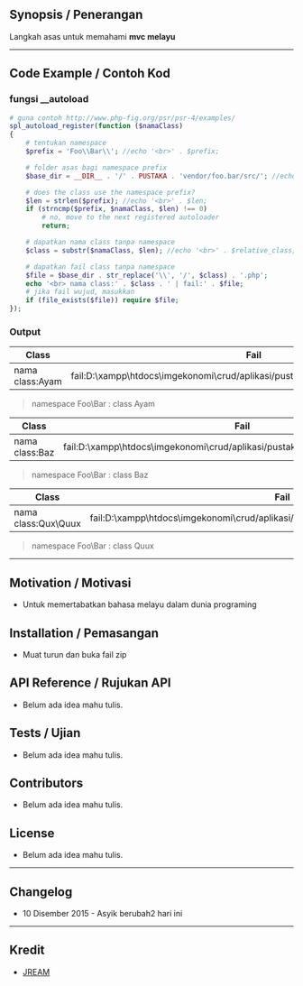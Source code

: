 ## Synopsis / Penerangan
Langkah asas untuk memahami **mvc melayu**

----
## Code Example / Contoh Kod

### fungsi __autoload
```php
# guna contoh http://www.php-fig.org/psr/psr-4/examples/
spl_autoload_register(function ($namaClass) 
{
    # tentukan namespace 
    $prefix = 'Foo\\Bar\\'; //echo '<br>' . $prefix;

    # folder asas bagi namespace prefix
    $base_dir = __DIR__ . '/' . PUSTAKA . 'vendor/foo.bar/src/'; //echo '<br>' . $base_dir;

    # does the class use the namespace prefix?
    $len = strlen($prefix); //echo '<br>' . $len;
    if (strncmp($prefix, $namaClass, $len) !== 0) 
        # no, move to the next registered autoloader
        return;

    # dapatkan nama class tanpa namespace
    $class = substr($namaClass, $len); //echo '<br>' . $relative_class;

	# dapatkan fail class tanpa namespace
    $file = $base_dir . str_replace('\\', '/', $class) . '.php';
	echo '<br> nama class:' . $class . ' | fail:' . $file;
    # jika fail wujud, masukkan 
    if (file_exists($file)) require $file;   
});
```

### Output
| Class           | Fail                                |
| --------------- | ----------------------------------- |
| nama class:Ayam | fail:D:\xampp\htdocs\imgekonomi\crud/aplikasi/pustaka/vendor/foo.bar/src/Ayam.php|

> namespace Foo\Bar  : class Ayam

| Class           | Fail                                |
| --------------- | ----------------------------------- |
| nama class:Baz | fail:D:\xampp\htdocs\imgekonomi\crud/aplikasi/pustaka/vendor/foo.bar/src/Baz.php |

> namespace Foo\Bar  : class Baz 

| Class           | Fail                                |
| --------------- | ----------------------------------- |
| nama class:Qux\Quux | fail:D:\xampp\htdocs\imgekonomi\crud/aplikasi/pustaka/vendor/foo.bar/src/Qux/Quux.php |

> namespace Foo\Bar : class Quux 

----
## Motivation / Motivasi
* Untuk memertabatkan bahasa melayu dalam dunia programing

## Installation / Pemasangan
* Muat turun dan buka fail zip

## API Reference / Rujukan API
* Belum ada idea mahu tulis.

## Tests / Ujian
* Belum ada idea mahu tulis.

## Contributors
* Belum ada idea mahu tulis.

## License
* Belum ada idea mahu tulis.

----
## Changelog
* 10 Disember 2015 - Asyik berubah2 hari ini

----
## Kredit
* [JREAM](https://github.com/JREAM)